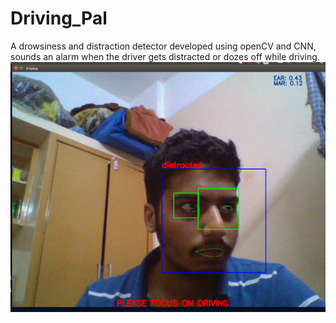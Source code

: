 # Driving_Pal
A drowsiness and distraction detector developed using openCV and CNN,
sounds an alarm when the driver gets distracted or dozes off while driving.
![image](https://github.com/mihir-yadav/Driving_Pal/blob/master/Demo/test_driver_distracted_cropped.png?raw=true) 
